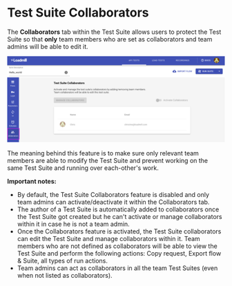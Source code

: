 # Test Suite Collaborators

The **Collaborators** tab within the Test Suite allows users to protect the Test Suite so that **only** team members who are set as collaborators and team admins will be able to edit it. 

![The Test Suite Collaborators tab](../../.gitbook/assets/screenshot-29-.png)

The meaning behind this feature is to make sure only relevant team members are able to modify the Test Suite and prevent working on the same Test Suite and running over each-other's work.

**Important notes:**

* By default, the Test Suite Collaborators feature is disabled and only team admins can activate/deactivate it within the Collaborators tab.
* The author of a Test Suite is automatically added to collaborators once the Test Suite got created but he can't activate or manage collaborators within it in case he is not a team admin.
* Once the Collaborators feature is activated, the Test Suite collaborators can edit the Test Suite and manage collaborators within it. Team members who are not defined as collaborators will be able to view the Test Suite and perform the following actions: Copy request, Export flow & Suite, all types of run actions.
* Team admins can act as collaborators in all the team Test Suites \(even when not listed as collaborators\).





